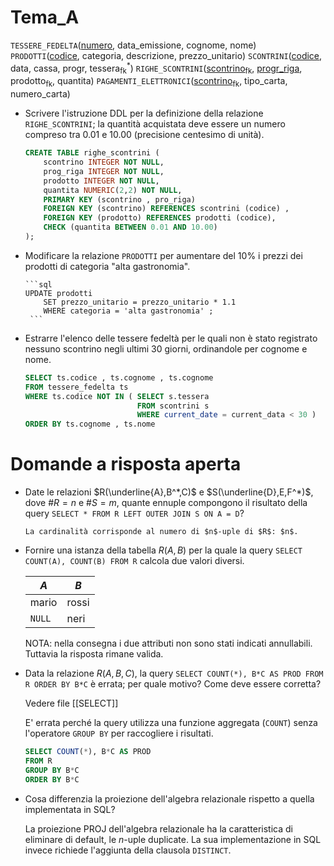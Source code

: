 # Tema_A

$\mathtt{TESSERE\_FEDELTA}$(<u>numero</u>, data_emissione, cognome, nome)
$\mathtt{PRODOTTI}$(<u>codice</u>, categoria, descrizione, prezzo_unitario)
$\mathtt{SCONTRINI}$(<u>codice</u>, data, cassa, progr, tessera<sub>fk</sub><sup>*</sup>)
$\mathtt{RIGHE\_SCONTRINI}$(<u>scontrino</u><sub>fk</sub>, <u>progr_riga</u>, prodotto<sub>fk</sub>, quantita)
$\mathtt{PAGAMENTI\_ELETTRONICI}$(<u>scontrino</u><sub>fk</sub>, tipo_carta, numero_carta)

- Scrivere l'istruzione DDL per la definizione della relazione $\mathtt{RIGHE\_SCONTRINI}$; la quantità acquistata deve essere un numero compreso tra 0.01 e 10.00 (precisione centesimo di unità).
	```sql
	CREATE TABLE righe_scontrini (
		scontrino INTEGER NOT NULL,
		prog_riga INTEGER NOT NULL,
		prodotto INTEGER NOT NULL,
		quantita NUMERIC(2,2) NOT NULL,
		PRIMARY KEY (scontrino , pro_riga)
		FOREIGN KEY (scontrino) REFERENCES scontrini (codice) ,
		FOREIGN KEY (prodotto) REFERENCES prodotti (codice),
		CHECK (quantita BETWEEN 0.01 AND 10.00)
	);
	```

- Modificare la relazione $\mathtt{PRODOTTI}$ per aumentare del 10% i prezzi dei prodotti di categoria "alta gastronomia".

	  ```sql
	  UPDATE prodotti
		  SET prezzo_unitario = prezzo_unitario * 1.1
		  WHERE categoria = 'alta gastronomia' ;
	   ```

- Estrarre l'elenco delle tessere fedeltà per le quali non è stato registrato nessuno scontrino negli ultimi 30 giorni, ordinandole per cognome e nome.
  
	```sql
	SELECT ts.codice , ts.cognome , ts.cognome
	FROM tessere_fedelta ts
	WHERE ts.codice NOT IN ( SELECT s.tessera
							 FROM scontrini s
						     WHERE current_date = current_data < 30 )
	ORDER BY ts.cognome , ts.nome
	```

# Domande a risposta aperta

- Date le relazioni $R(\underline{A},B^*,C)$ e $S(\underline{D},E,F^*)$, dove $\#R=n$ e $\#S=m$, quante ennuple compongono il risultato della query 
  `SELECT * FROM R LEFT OUTER JOIN S ON A = D`?
  
	  La cardinalità corrisponde al numero di $n$-uple di $R$: $n$.

- Fornire una istanza della tabella $R(A,B)$ per la quale la query 
  `SELECT COUNT(A), COUNT(B) FROM R` 
  calcola due valori diversi.

	| $A$    | $B$   |
	| ------ | ----- |
	| mario  | rossi | 
	| `NULL` | neri |
	
	NOTA: nella consegna i due attributi non sono stati indicati annullabili.
	Tuttavia la risposta rimane valida.

- Data la relazione $R(A,B,C)$, la query 
  `SELECT COUNT(*), B*C AS PROD FROM R ORDER BY B*C` è errata; 
  per quale motivo? Come deve essere corretta?
	
	Vedere file [[SELECT]]
	
	E' errata perché la query utilizza una funzione aggregata (`COUNT`) senza l'operatore `GROUP BY` per raccogliere i risultati.
	
	```sql
	SELECT COUNT(*), B*C AS PROD
	FROM R
	GROUP BY B*C
	ORDER BY B*C
	```

- Cosa differenzia la proiezione dell'algebra relazionale rispetto a quella implementata in SQL?

	La proiezione $\mathrm{PROJ}$ dell'algebra relazionale ha la caratteristica di eliminare di default, le $n$-uple duplicate. La sua implementazione in SQL invece richiede l'aggiunta della clausola `DISTINCT`.